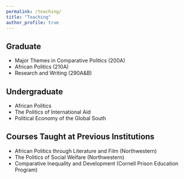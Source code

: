 ```yaml
---
permalink: /teaching/
title: "Teaching"
author_profile: true
---
```


## Graduate ##
   * Major Themes in Comparative Politics (200A)
   * African Politics (210A)
   * Research and Writing (290A&B)

## Undergraduate ##
   *  African Politics
   *  The Politics of International Aid
   *  Political Economy of the Global South

## Courses Taught at Previous Institutions ## 
   *  African Politics through Literature and Film (Northwestern)
   *  The Politics of Social Welfare (Northwestern)
   *  Comparative Inequality and Development (Cornell Prison Education Program)

